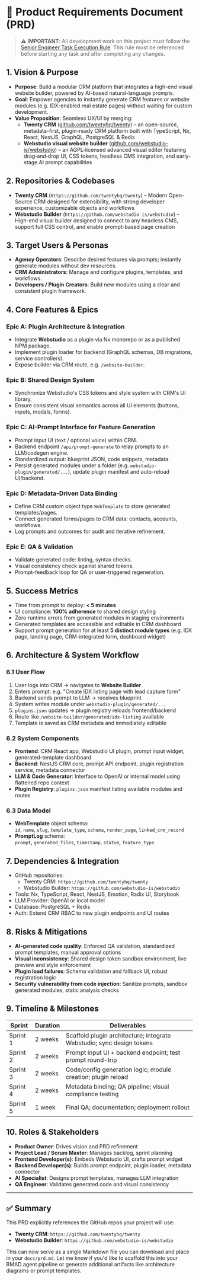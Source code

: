 # 📄 Product Requirements Document (PRD)

> **⚠️ IMPORTANT**: All development work on this project must follow the [Senior Engineer Task Execution Rule](./senior-engineer-rule.md). This rule must be referenced before starting any task and after completing any changes.

## 1. Vision & Purpose
- **Purpose**: Build a modular CRM platform that integrates a high-end visual website builder, powered by AI-based natural-language prompts.    
- **Goal**: Empower agencies to instantly generate CRM features or website modules (e.g. IDX-enabled real estate pages) without waiting for custom development.    
- **Value Proposition**: Seamless UX/UI by merging:  
  - **Twenty CRM** ([github.com/twentyhq/twenty](https://github.com/twentyhq/twenty)) – an open-source, metadata-first, plugin-ready CRM platform built with TypeScript, Nx, React, NestJS, GraphQL, PostgreSQL & Redis    
  - **Webstudio visual website builder** ([github.com/webstudio-is/webstudio](https://github.com/webstudio-is/webstudio)) – an AGPL‑licensed advanced visual editor featuring drag‑and‑drop UI, CSS tokens, headless CMS integration, and early-stage AI prompt capabilities

## 2. Repositories & Codebases    
- **Twenty CRM** (`https://github.com/twentyhq/twenty`) – Modern Open-Source CRM designed for extensibility, with strong developer experience, customizable objects and workflows    
- **Webstudio Builder** (`https://github.com/webstudio-is/webstudio`) – High-end visual builder designed to connect to any headless CMS, support full CSS control, and enable prompt-based page creation

## 3. Target Users & Personas    
- **Agency Operators**: Describe desired features via prompts; instantly generate modules without dev resources.    
- **CRM Administrators**: Manage and configure plugins, templates, and workflows.    
- **Developers / Plugin Creators**: Build new modules using a clear and consistent plugin framework.

## 4. Core Features & Epics  

### Epic A: Plugin Architecture & Integration    
- Integrate **Webstudio** as a plugin via Nx monorepo or as a published NPM package.    
- Implement plugin loader for backend (GraphQL schemas, DB migrations, service controllers).    
- Expose builder via CRM route, e.g. `/website-builder`.

### Epic B: Shared Design System    
- Synchronize Webstudio's CSS tokens and style system with CRM's UI library.    
- Ensure consistent visual semantics across all UI elements (buttons, inputs, modals, forms).

### Epic C: AI-Prompt Interface for Feature Generation    
- Prompt input UI (text / optional voice) within CRM.    
- Backend endpoint `/api/prompt-generate` to relay prompts to an LLM/codegen engine.    
- Standardized output: blueprint JSON, code snippets, metadata.    
- Persist generated modules under a folder (e.g. `webstudio-plugin/generated/...`), update plugin manifest and auto-reload UI/backend.

### Epic D: Metadata-Driven Data Binding    
- Define CRM custom object type `WebTemplate` to store generated templates/pages.    
- Connect generated forms/pages to CRM data: contacts, accounts, workflows.    
- Log prompts and outcomes for audit and iterative refinement.

### Epic E: QA & Validation    
- Validate generated code: linting, syntax checks.    
- Visual consistency check against shared tokens.    
- Prompt-feedback loop for QA or user-triggered regeneration.

## 5. Success Metrics    
- Time from prompt to deploy: **< 5 minutes**    
- UI compliance: **100% adherence** to shared design styling    
- Zero runtime errors from generated modules in staging environments    
- Generated templates are accessible and editable in CRM dashboard    
- Support prompt generation for at least **5 distinct module types** (e.g. IDX page, landing page, CRM-integrated form, dashboard widget)

## 6. Architecture & System Workflow  

### 6.1 User Flow    
1. User logs into CRM → navigates to **Website Builder**    
2. Enters prompt: e.g. "Create IDX listing page with lead capture form"    
3. Backend sends prompt to LLM → receives blueprint    
4. System writes module under `webstudio-plugin/generated/...`    
5. `plugins.json` updates → plugin registry reloads frontend/backend    
6. Route like `/website-builder/generated/idx-listing` available    
7. Template is saved as CRM metadata and immediately editable

### 6.2 System Components    
- **Frontend**: CRM React app, Webstudio UI plugin, prompt input widget, generated-template dashboard    
- **Backend**: NestJS CRM core, prompt API endpoint, plugin registration service, metadata connector    
- **LLM & Code Generator**: Interface to OpenAI or internal model using flattened repo context    
- **Plugin Registry**: `plugins.json` manifest listing available modules and routes

### 6.3 Data Model    
- **WebTemplate** object schema:    
  `id`, `name`, `slug`, `template_type`, `schema`, `render_page`, `linked_crm_record`    
- **PromptLog** schema:    
  `prompt`, `generated_files`, `timestamp`, `status`, `feature_type`

## 7. Dependencies & Integration    
- GitHub repositories:    
  - Twenty CRM: `https://github.com/twentyhq/twenty`    
  - Webstudio Builder: `https://github.com/webstudio-is/webstudio`    
- Tools: Nx, TypeScript, React, NestJS, Emotion, Radix UI, Storybook    
- LLM Provider: OpenAI or local model    
- Database: PostgreSQL + Redis    
- Auth: Extend CRM RBAC to new plugin endpoints and UI routes

## 8. Risks & Mitigations    
- **AI‑generated code quality**: Enforced QA validation, standardized prompt templates, manual approval options    
- **Visual inconsistency**: Shared design token sandbox environment, live preview and style enforcement    
- **Plugin load failures**: Schema validation and fallback UI, robust registration logic    
- **Security vulnerability from code injection**: Sanitize prompts, sandbox generated modules, static analysis checks

## 9. Timeline & Milestones

| Sprint | Duration | Deliverables |  
|--------|----------|--------------|  
| Sprint 1 | 2 weeks | Scaffold plugin architecture; integrate Webstudio; sync design tokens |  
| Sprint 2 | 2 weeks | Prompt input UI + backend endpoint; test prompt round-trip |  
| Sprint 3 | 2 weeks | Code/config generation logic; module creation; plugin reload |  
| Sprint 4 | 2 weeks | Metadata binding; QA pipeline; visual compliance testing |  
| Sprint 5 | 1 week | Final QA; documentation; deployment rollout |

## 10. Roles & Stakeholders    
- **Product Owner**: Drives vision and PRD refinement    
- **Project Lead / Scrum Master**: Manages backlog, sprint planning    
- **Frontend Developer(s)**: Embeds Webstudio UI, crafts prompt widget    
- **Backend Developer(s)**: Builds prompt endpoint, plugin loader, metadata connector    
- **AI Specialist**: Designs prompt templates, manages LLM integration    
- **QA Engineer**: Validates generated code and visual consistency

---

## ✅ Summary    
This PRD explicitly references the GitHub repos your project will use:

- **Twenty CRM**: `https://github.com/twentyhq/twenty`    
- **Webstudio Builder**: `https://github.com/webstudio-is/webstudio`  

This can now serve as a single Markdown file you can download and place in your `docs/prd.md`. Let me know if you'd like to scaffold this into your BMAD agent pipeline or generate additional artifacts like architecture diagrams or prompt templates.

